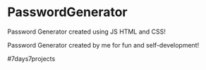 # PasswordGenerator
Password Generator created using JS HTML and CSS!

Password Generator created by me for fun and self-development!

#7days7projects
